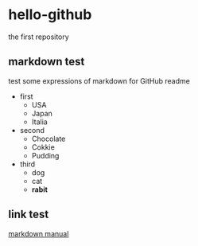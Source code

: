 # hello-github
the first repository
## markdown test
test some expressions of markdown for
GitHub readme

* first
  * USA
  * Japan
  * Italia
* second
  * Chocolate
  * Cokkie
  * Pudding
* third
  * dog
  * cat
  * **rabit**
  
## link test
[markdown manual](https://qiita.com/do7be/items/d21405a3d243dde37f92)
